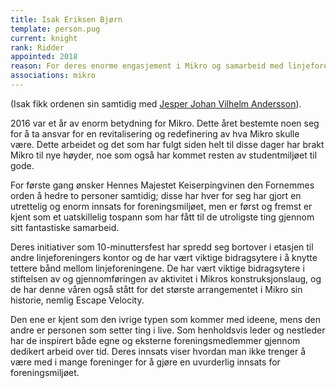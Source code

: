 ```yaml
---
title: Isak Eriksen Bjørn
template: person.pug
current: knight
rank: Ridder
appointed: 2018
reason: For deres enorme engasjement i Mikro og samarbeid med linjeforeningene på Institutt for informatikk tildeles titlene Ridder til Isak Eriksen Bjørn og Jesper Johan Vilhelm Andersson.
associations: mikro
---
```


(Isak fikk ordenen sin samtidig med [Jesper Johan Vilhelm Andersson](../jesperan)).

2016 var et år av enorm betydning for Mikro. Dette året bestemte noen seg for å ta ansvar for en revitalisering og redefinering av hva Mikro skulle være. Dette arbeidet og det som har fulgt siden helt til disse dager har brakt Mikro til nye høyder, noe som også har kommet resten av studentmiljøet til gode.

For første gang ønsker Hennes Majestet Keiserpingvinen den Fornemmes orden å hedre to personer samtidig; disse har hver for seg har gjort en utrettelig og enorm innsats for foreningsmiljøet, men er først og fremst er kjent som et uatskillelig tospann som har fått til de utroligste ting gjennom sitt fantastiske samarbeid.

Deres initiativer som 10-minuttersfest har spredd seg bortover i etasjen til andre linjeforeningers kontor og de har vært viktige bidragsytere i å knytte tettere bånd mellom linjeforeningene. De har vært viktige bidragsytere i stiftelsen av og gjennomføringen av aktivitet i Mikros konstruksjonslaug, og de har denne våren også stått for det største arrangementet i Mikro sin historie, nemlig Escape Velocity.

Den ene er kjent som den ivrige typen som kommer med ideene, mens den andre er personen som setter ting i live. Som henholdsvis leder og nestleder har de inspirert både egne og eksterne foreningsmedlemmer gjennom dedikert arbeid over tid. Deres innsats viser hvordan man ikke trenger å være med i mange foreninger for å gjøre en uvurderlig innsats for foreningsmiljøet.
